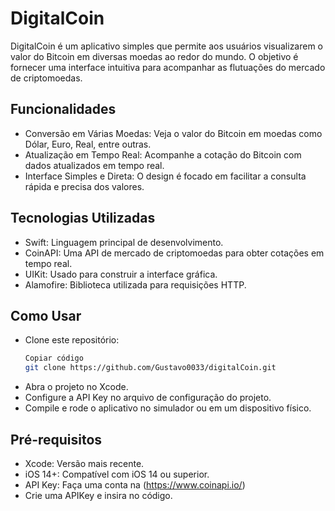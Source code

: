 
# DigitalCoin

DigitalCoin é um aplicativo simples que permite aos usuários visualizarem o valor do Bitcoin em diversas moedas ao redor do mundo. O objetivo é fornecer uma interface intuitiva para acompanhar as flutuações do mercado de criptomoedas.

## Funcionalidades

- Conversão em Várias Moedas: Veja o valor do Bitcoin em moedas como Dólar, Euro, Real, entre outras.
- Atualização em Tempo Real: Acompanhe a cotação do Bitcoin com dados atualizados em tempo real.
- Interface Simples e Direta: O design é focado em facilitar a consulta rápida e precisa dos valores.
  
## Tecnologias Utilizadas

- Swift: Linguagem principal de desenvolvimento.
- CoinAPI: Uma API de mercado de criptomoedas para obter cotações em tempo real.
- UIKit: Usado para construir a interface gráfica.
- Alamofire: Biblioteca utilizada para requisições HTTP.

## Como Usar
- Clone este repositório:
  ```bash
  Copiar código
  git clone https://github.com/Gustavo0033/digitalCoin.git

- Abra o projeto no Xcode.
- Configure a API Key no arquivo de configuração do projeto.
- Compile e rode o aplicativo no simulador ou em um dispositivo físico.

## Pré-requisitos
- Xcode: Versão mais recente.
- iOS 14+: Compatível com iOS 14 ou superior.
- API Key: Faça uma conta na (https://www.coinapi.io/)
- Crie uma APIKey e insira no código.
